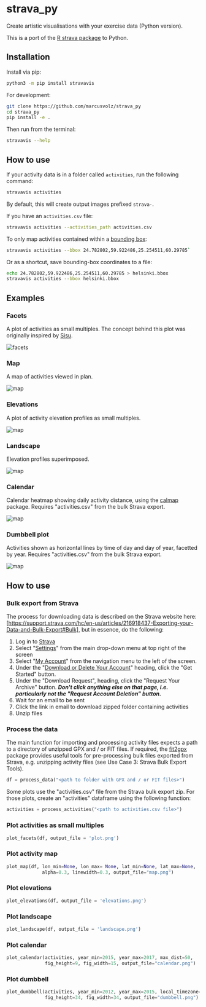 # strava_py

Create artistic visualisations with your exercise data (Python version).

This is a port of the [R strava package](https://github.com/marcusvolz/strava) to
Python.

## Installation

Install via pip:

```sh
python3 -m pip install stravavis
```

For development:

```sh
git clone https://github.com/marcusvolz/strava_py
cd strava_py
pip install -e .
```

Then run from the terminal:

```sh
stravavis --help
```

## How to use

If your activity data is in a folder called `activities`, run the following command:

```sh
stravavis activities
```

By default, this will create output images prefixed `strava-`.

If you have an `activities.csv` file:

```sh
stravavis activities --activities_path activities.csv
```

To only map activities contained within a
[bounding box](https://boundingbox.klokantech.com/):

```sh
stravavis activities --bbox 24.782802,59.922486,25.254511,60.29785`
```

Or as a shortcut, save bounding-box coordinates to a file:

```sh
echo 24.782802,59.922486,25.254511,60.29785 > helsinki.bbox
stravavis activities --bbox helsinki.bbox
```

## Examples

### Facets

A plot of activities as small multiples. The concept behind this plot was originally
inspired by [Sisu](https://twitter.com/madewithsisu).

![facets](https://raw.githubusercontent.com/marcusvolz/strava_py/main/plots/facets001.png "Facets, showing activity outlines")

### Map

A map of activities viewed in plan.

![map](https://raw.githubusercontent.com/marcusvolz/strava_py/main/plots/map001.png "A map of activities viewed in plan")

### Elevations

A plot of activity elevation profiles as small multiples.

![map](https://raw.githubusercontent.com/marcusvolz/strava_py/main/plots/elevations001.png "A plot of activity elevation profiles as small multiples")

### Landscape

Elevation profiles superimposed.

![map](https://raw.githubusercontent.com/marcusvolz/strava_py/main/plots/landscape001.png "Elevation profiles superimposed")

### Calendar

Calendar heatmap showing daily activity distance, using the
[calmap](https://pythonhosted.org/calmap/) package. Requires "activities.csv" from the
bulk Strava export.

![map](https://raw.githubusercontent.com/marcusvolz/strava_py/main/plots/calendar001.png "Calendar heatmap")

### Dumbbell plot

Activities shown as horizontal lines by time of day and day of year, facetted by year.
Requires "activities.csv" from the bulk Strava export.

![map](https://raw.githubusercontent.com/marcusvolz/strava_py/main/plots/dumbbell001.png "Dumbbell plot")

## How to use

### Bulk export from Strava

The process for downloading data is described on the Strava website here:
[https://support.strava.com/hc/en-us/articles/216918437-Exporting-your-Data-and-Bulk-Export#Bulk],
but in essence, do the following:

1. Log in to [Strava](https://www.strava.com/)
2. Select "[Settings](https://www.strava.com/settings/profile)" from the main drop-down
   menu at top right of the screen
3. Select "[My Account](https://www.strava.com/account)" from the navigation menu to the
   left of the screen.
4. Under the
   "[Download or Delete Your Account](https://www.strava.com/athlete/delete_your_account)"
   heading, click the "Get Started" button.
5. Under the "Download Request", heading, click the "Request Your Archive" button.
   **_Don't click anything else on that page, i.e. particularly not the "Request Account
   Deletion" button._**
6. Wait for an email to be sent
7. Click the link in email to download zipped folder containing activities
8. Unzip files

### Process the data

The main function for importing and processing activity files expects a path to a
directory of unzipped GPX and / or FIT files. If required, the
[fit2gpx](https://github.com/dodo-saba/fit2gpx) package provides useful tools for
pre-processing bulk files exported from Strava, e.g. unzipping activity files (see Use
Case 3: Strava Bulk Export Tools).

```python
df = process_data("<path to folder with GPX and / or FIT files>")
```

Some plots use the "activities.csv" file from the Strava bulk export zip. For those
plots, create an "activities" dataframe using the following function:

```python
activities = process_activities("<path to activities.csv file>")
```

### Plot activities as small multiples

```python
plot_facets(df, output_file = 'plot.png')
```

### Plot activity map

```python
plot_map(df, lon_min=None, lon_max= None, lat_min=None, lat_max=None,
             alpha=0.3, linewidth=0.3, output_file="map.png")
```

### Plot elevations

```python
plot_elevations(df, output_file = 'elevations.png')
```

### Plot landscape

```python
plot_landscape(df, output_file = 'landscape.png')
```

### Plot calendar

```python
plot_calendar(activities, year_min=2015, year_max=2017, max_dist=50,
              fig_height=9, fig_width=15, output_file="calendar.png")
```

### Plot dumbbell

```python
plot_dumbbell(activities, year_min=2012, year_max=2015, local_timezone='Australia/Melbourne',
              fig_height=34, fig_width=34, output_file="dumbbell.png")
```

